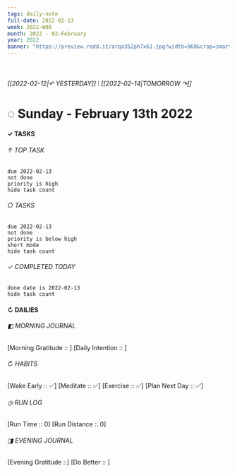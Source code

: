 ```yaml
---
tags: daily-note
full-date: 2022-02-13
week: 2022-W08
month: 2022 - 02-February
year: 2022
banner: "https://preview.redd.it/arqa352ph7x61.jpg?width=960&crop=smart&auto=webp&s=84f9245d607b029667d5bfc4abf36547fc6213de"
---
```

⠀
###### [[2022-02-12|↶ YESTERDAY]] ⁝ [[2022-02-14|TOMORROW ↷]]
# ◌ Sunday -  February 13th 2022
#### ✓  TASKS

######  ↑ TOP TASK
```tasks
due 2022-02-13
not done
priority is high
hide task count
```
###### ○ TASKS
```tasks
due 2022-02-13
not done
priority is below high
short mode
hide task count
```
###### ✓ COMPLETED TODAY
```tasks
done date is 2022-02-13
hide task count
```
####  ↻ DAILIES

###### ◧ MORNING JOURNAL
[Morning Gratitude :: ]
[Daily Intention :: ]

###### ↻ HABITS
[Wake Early :: ✅]
[Meditate :: ✅]
[Exercise :: ✅]
[Plan Next Day :: ✅]

###### ◷ RUN LOG
[Run Time :: 0]
[Run Distance :: 0]

###### ◨ EVENING JOURNAL
[Evening Gratitude ::]
[Do Better :: ]